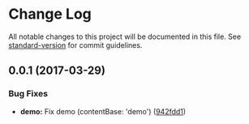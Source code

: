 # Change Log

All notable changes to this project will be documented in this file. See [standard-version](https://github.com/conventional-changelog/standard-version) for commit guidelines.

<a name="0.0.1"></a>
## 0.0.1 (2017-03-29)


### Bug Fixes

* **demo:** Fix demo (contentBase: 'demo') ([942fdd1](https://github.com/StefH/test/commit/942fdd1))
